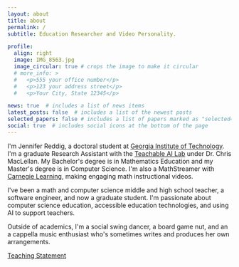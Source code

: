 ```yaml
---
layout: about
title: about
permalink: /
subtitle: Education Researcher and Video Personality.

profile:
  align: right
  image: IMG_8563.jpg
  image_circular: true # crops the image to make it circular
  # more_info: >
  #   <p>555 your office number</p>
  #   <p>123 your address street</p>
  #   <p>Your City, State 12345</p>

news: true  # includes a list of news items
latest_posts: false  # includes a list of the newest posts
selected_papers: false # includes a list of papers marked as "selected={true}"
social: true  # includes social icons at the bottom of the page
---
```


I'm Jennifer Reddig, a doctoral student at [Georgia Institute of Technology](https://www.gatech.edu/). I'm a graduate Research Assistant with the [Teachable AI Lab](https://tail.cc.gatech.edu/) under Dr. Chris MacLellan. My Bachelor's degree is in Mathematics Education and my Master's degree is in Computer Science. I'm also a MathStreamer with [Carnegie Learning](https://discover.carnegielearning.com/mathstream), making engaging math instructional videos.

I've been a math and computer science middle and high school teacher, a software engineer, and now a graduate student. I'm passionate about computer science education, accessible education technologies, and using AI to support teachers.

Outside of academics, I'm a social swing dancer, a board game nut, and an a cappella music enthusiast who's sometimes writes and produces her own arrangements.

[Teaching Statement](/assets/pdf/TeachingStatement.pdf)
